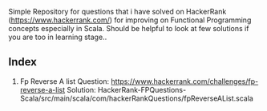 Simple Repository for questions that i have solved on HackerRank (https://www.hackerrank.com/) for improving on Functional Programming concepts especially in Scala. 
Should be helpful to look at few solutions if you are too in learning stage..

Index
-----

1. Fp Reverse A list
   Question: https://www.hackerrank.com/challenges/fp-reverse-a-list
   Solution: HackerRank-FPQuestions-Scala/src/main/scala/com/hackerRankQuestions/fpReverseAList.scala

